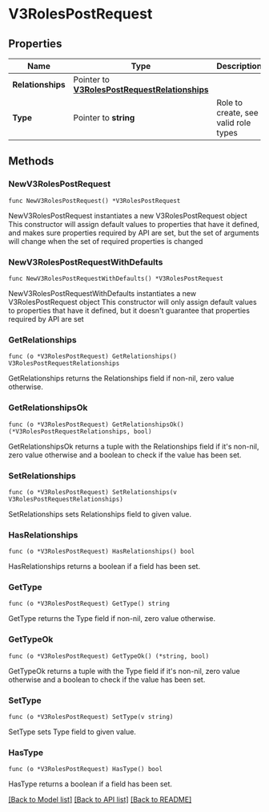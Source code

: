 # V3RolesPostRequest

## Properties

Name | Type | Description | Notes
------------ | ------------- | ------------- | -------------
**Relationships** | Pointer to [**V3RolesPostRequestRelationships**](V3RolesPostRequestRelationships.md) |  | [optional] 
**Type** | Pointer to **string** | Role to create, see valid role types | [optional] 

## Methods

### NewV3RolesPostRequest

`func NewV3RolesPostRequest() *V3RolesPostRequest`

NewV3RolesPostRequest instantiates a new V3RolesPostRequest object
This constructor will assign default values to properties that have it defined,
and makes sure properties required by API are set, but the set of arguments
will change when the set of required properties is changed

### NewV3RolesPostRequestWithDefaults

`func NewV3RolesPostRequestWithDefaults() *V3RolesPostRequest`

NewV3RolesPostRequestWithDefaults instantiates a new V3RolesPostRequest object
This constructor will only assign default values to properties that have it defined,
but it doesn't guarantee that properties required by API are set

### GetRelationships

`func (o *V3RolesPostRequest) GetRelationships() V3RolesPostRequestRelationships`

GetRelationships returns the Relationships field if non-nil, zero value otherwise.

### GetRelationshipsOk

`func (o *V3RolesPostRequest) GetRelationshipsOk() (*V3RolesPostRequestRelationships, bool)`

GetRelationshipsOk returns a tuple with the Relationships field if it's non-nil, zero value otherwise
and a boolean to check if the value has been set.

### SetRelationships

`func (o *V3RolesPostRequest) SetRelationships(v V3RolesPostRequestRelationships)`

SetRelationships sets Relationships field to given value.

### HasRelationships

`func (o *V3RolesPostRequest) HasRelationships() bool`

HasRelationships returns a boolean if a field has been set.

### GetType

`func (o *V3RolesPostRequest) GetType() string`

GetType returns the Type field if non-nil, zero value otherwise.

### GetTypeOk

`func (o *V3RolesPostRequest) GetTypeOk() (*string, bool)`

GetTypeOk returns a tuple with the Type field if it's non-nil, zero value otherwise
and a boolean to check if the value has been set.

### SetType

`func (o *V3RolesPostRequest) SetType(v string)`

SetType sets Type field to given value.

### HasType

`func (o *V3RolesPostRequest) HasType() bool`

HasType returns a boolean if a field has been set.


[[Back to Model list]](../README.md#documentation-for-models) [[Back to API list]](../README.md#documentation-for-api-endpoints) [[Back to README]](../README.md)


